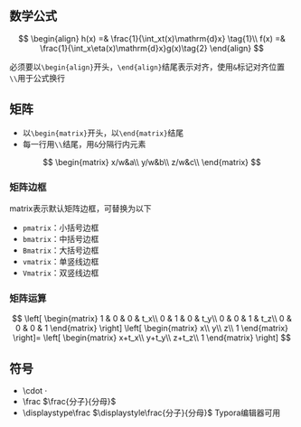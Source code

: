 ## 数学公式
$$
\begin{align}
h(x) =& \frac{1}{\int_xt(x)\mathrm{d}x} \tag{1}\\
f(x) =& \frac{1}{\int_x\eta(x)\mathrm{d}x}g(x)\tag{2}
\end{align}
$$

必须要以```\begin{align}```开头，```\end{align}```结尾表示对齐，使用```&```标记对齐位置
```\\```用于公式换行

## 矩阵

-   以`\begin{matrix}`开头，以`\end{matrix}`结尾
-   每一行用`\\`结尾，用`&`分隔行内元素

$$
\begin{matrix}
 x/w&a\\
 y/w&b\\
 z/w&c\\
 \end{matrix}
$$
### 矩阵边框

matrix表示默认矩阵边框，可替换为以下

-   `pmatrix`：小括号边框
-   `bmatrix`：中括号边框
-   `Bmatrix`：大括号边框
-   `vmatrix`：单竖线边框
-   `Vmatrix`：双竖线边框

### 矩阵运算

$$
\left[
    \begin{matrix}
    1 & 0 & 0 & t_x\\
    0 & 1 & 0 & t_y\\
    0 & 0 & 1 & t_z\\
    0 & 0 & 0 & 1
    \end{matrix}
\right]
\left[
    \begin{matrix}
    x\\
    y\\
    z\\
    1
    \end{matrix}
\right]=
\left[
    \begin{matrix}
    x+t_x\\
    y+t_y\\
    z+t_z\\
    1
    \end{matrix}
\right]
$$



## 符号

- \cdot $\cdot$
- \frac $\frac{分子}{分母}$
- \displaystype\frac $\displaystyle\frac{分子}{分母}$  Typora编辑器可用

